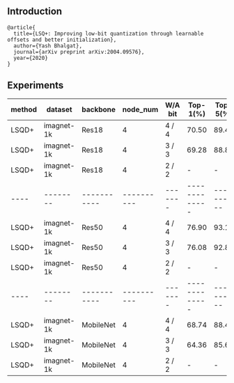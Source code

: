 ## Introduction
```
@article{
  title={LSQ+: Improving low-bit quantization through learnable offsets and better initialization},
  author={Yash Bhalgat},
  journal={arXiv preprint arXiv:2004.09576},
  year={2020}
}
```

## Experiments

| method | dataset | backbone | node_num |W/A bit| Top-1(%)  | Top-5(%) | BS | CFG|
|--------|---------|----------|----------|-------|-----------|----------|----|----|
| LSQD+  |imagnet-1k | Res18   | 4   |  4 / 4|  70.50   |89.49    |128  |[cfg](./res18/config1_res18_lsqdplus_m4_128_4w4f.py)  |
| LSQD+  |imagnet-1k |Res18   | 4    |  3 / 3|   69.28   |88.83    |128 |[cfg](./res18/config2_res18_lsqdplus_m4_128_3w3f.py))  |
| LSQD+  |imagnet-1k |Res18   | 4    |  2 / 2|    -    |  -   |128  |[cfg]  |  
|----|--------|-----------|----------|-------|-------------|----------|---|------------|
| LSQD+  |imagnet-1k |Res50   | 4    |  4 / 4|   76.90   |93.16   |32   | [cfg](./res50/config1_res50_lsqdplus_m4_32_4w4f.py) |
| LSQD+  |imagnet-1k |Res50   | 4    |  3 / 3|   76.08   |92.85      |32  | [cfg](./res50/config2_res50_lsqdplus_m4_32_3w3f.py)  |
| LSQD+  |imagnet-1k |Res50   | 4    |  2 / 2|    -  |   -  |32  |[cfg]  | 
|----|--------|-----------|----------|-------|-------------|----------|---|------------|
| LSQD+  |imagnet-1k |MobileNet   | 4     |  4 / 4| 68.74   |88.48  |32  | [cfg](./mobilenetv2/config1_mobilenetv2_lsqdplus_m4_32_4w4f.py) |
| LSQD+  |imagnet-1k |MobileNet   | 4    |  3 / 3|   64.36   |85.65    |32  |[cfg](./mobilenetv2/config2_mobilenetv2_lsqdplus_m4_32_3w3f.py)  |
| LSQD+  |imagnet-1k |MobileNet   | 4    |  2 / 2|  -  |   -  |32  |[cfg]  | 









